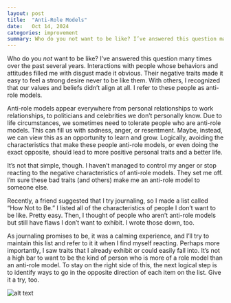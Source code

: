```yaml
---
layout: post
title:  "Anti-Role Models"
date:   Oct 14, 2024
categories: improvement
summary: Who do you not want to be like? I’ve answered this question many times over the past several years. Interactions with people whose behaviors and attitudes filled me with disgust made it obvious. Their negative traits made it easy to feel a strong desire never to be like them. With others,...
---
```


Who do you _not_ want to be like? I’ve answered this question many times over the past several years. Interactions with people whose behaviors and attitudes filled me with disgust made it obvious. Their negative traits made it easy to feel a strong desire never to be like them. With others, I recognized that our values and beliefs didn’t align at all. I refer to these people as anti-role models.

Anti-role models appear everywhere from personal relationships to work relationships, to politicians and celebrities we don’t personally know. Due to life circumstances, we sometimes need to tolerate people who are anti-role models. This can fill us with sadness, anger, or resentment. Maybe, instead, we can view this as an opportunity to learn and grow. Logically, avoiding the characteristics that make these people anti-role models, or even doing the exact opposite, should lead to more positive personal traits and a better life.

It’s not that simple, though. I haven’t managed to control my anger or stop reacting to the negative characteristics of anti-role models. They set me off. I’m sure these bad traits (and others) make me an anti-role model to someone else. 

Recently, a friend suggested that I try journaling, so I made a list called “How Not to Be.” I listed  all of the characteristics of people I don’t want to be like. Pretty easy. Then, I thought of people who aren’t anti-role models but still have flaws I don’t want to exhibit. I wrote those down, too.

As journaling promises to be, it was a calming experience, and I’ll try to maintain this list and refer to it it when I find myself reacting. Perhaps more importantly, I saw traits that I already exhibit or could easily fall into. It’s not a high bar to want to be the kind of person who is more of a role model than an anti-role model. To stay on the right side of this, the next logical step is to identify ways to go in the opposite direction of each item on the list. Give it a try, too.
 
![alt text](/images/how_not_to_be.jpg "Title")

